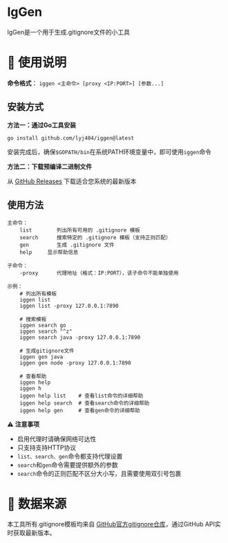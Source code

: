 # IgGen

IgGen是一个用于生成.gitignore文件的小工具

# 📜 使用说明

**命令格式**： `iggen <主命令> [proxy <IP:PORT>] [参数...]`

## 安装方式
**方法一：通过Go工具安装**
```shell
go install github.com/lyj404/iggen@latest
```
安装完成后，确保`$GOPATH/bin`在系统PATH环境变量中，即可使用`iggen`命令

**方法二：下载预编译二进制文件**

从 [GitHub Releases](https://github.com/lyj404/iggen/releases/latest) 下载适合您系统的最新版本

## 使用方法

```
主命令：
    list        列出所有可用的 .gitignore 模板
    search      搜索特定的 .gitignore 模板（支持正则匹配）
    gen         生成 .gitignore 文件
    help     显示帮助信息

子命令：
    -proxy      代理地址（格式：IP:PORT），该子命令不能单独使用

示例：
    # 列出所有模板
    iggen list
    iggen list -proxy 127.0.0.1:7890

    # 搜索模板
    iggen search go
    iggen search "^z"
    iggen search java -proxy 127.0.0.1:7890

    # 生成gitignore文件
    iggen gen java
    iggen gen node -proxy 127.0.0.1:7890

    # 查看帮助
    iggen help
    iggen h
    iggen help list    # 查看list命令的详细帮助
    iggen help search  # 查看search命令的详细帮助
    iggen help gen     # 查看gen命令的详细帮助
```

⚠️ **注意事项**

- 启用代理时请确保网络可达性
- 只支持支持HTTP协议
- `list、search、gen`命令都支持代理设置
- `search`和`gen`命令需要提供额外的参数
- `search`命令的正则匹配不区分大小写，且需要使用双引号包裹

# 📖 数据来源

本工具所有.gitignore模板均来自 [GitHub官方gitignore仓库](https://github.com/github/gitignore)，通过GitHub API实时获取最新版本。
